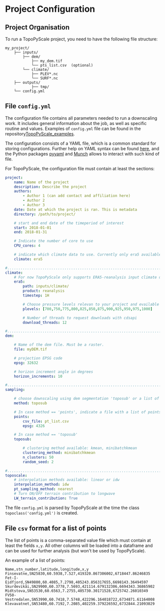 # Project Configuration

## Project Organisation

To run a TopoPyScale project, you need to have the following file structure:

```
my_project/
    ├── inputs/
        ├── dem/ 
            ├── my_dem.tif
            └── pts_list.csv  (optional)
        └── climate/
            ├── PLEV*.nc
            └── SURF*.nc
    ├── outputs/
            ├── tmp/
    └── config.yml
```

## File `config.yml`

The configuration file contains all parameters needed to run a downscaling work. It includes general information about the job, as well as specific routine and values. Examples of `config.yml` file can be found in the repository[TopoPyScale_examples](https://github.com/ArcticSnow/TopoPyScale_examples).

The configuration consists of a YAML file, which is a common standard for storing configurations. Further help on YAML syntax can be found [here](https://docs.ansible.com/ansible/latest/reference_appendices/YAMLSyntax.html), and the Python packages [pyyaml](https://pyyaml.org/wiki/PyYAMLDocumentation) and [Munch](https://pypi.org/project/munch/) allows to interact with such kind of file.

For TopoPyScale, the configuration file must contain at least the sections:

```yaml
project:
    name: Name of the project
    description: Describe the project
    authors:
        - Author 1 (can add contact and affiliation here)
        - Author 2
        - Author 3
    date: Date at which the project is ran. This is metadata
    directory: /path/to/project/

    # start and end date of the timeperiod of interest
    start: 2018-01-01   
    end: 2018-01-31

    # Indicate the number of core to use
    CPU_cores: 4

    # indicate which climate data to use. Currently only era5 available (see climate section below)
    climate: era5

#.....................................................................................................
climate:
	# For now TopoPyScale only supports ERA5-reanalysis input climate data
    era5:
        path: inputs/climate/
        product: reanalysis
        timestep: 1H

        # Choose pressure levels relevan to your project and evailable in ERA5 Pressure Levels
        plevels: [700,750,775,800,825,850,875,900,925,950,975,1000]

        # Number of threads to request downloads with cdsapi
        download_threads: 12

#.....................................................................................................
dem:

    # Name of the dem file. Must be a raster.
    file: myDEM.tif

    # projection EPSG code
    epsg: 32632

    # horizon increment angle in degrees
    horizon_increments: 10

#.....................................................................................................
sampling:

	# choose downscaling using dem segmentation 'toposub' or a list of points 'points'. Possible values: toposub, points
    method: toposub

    # In case method == 'points', indicate a file with a list of points and the point coordinate projection EPSG code
    points:
        csv_file: pt_list.csv
        epsg: 4326

    # In case method == 'toposub'
    toposub:

    	# clustering method available: kmean, minibatchkmean
        clustering_method: minibatchkmean
        n_clusters: 50
        random_seed: 2

#.....................................................................................................
toposcale:
	# interpolation methods available: linear or idw
    interpolation_method: idw
    pt_sampling_method: nearest
    # Turn ON/OFF terrain contribution to longwave
    LW_terrain_contribution: True
```

The file `config.yml` is parsed by TopoPyScale at the time the class `topoclass('config.yml')` is created.

## File `csv` format for a list of points

The list of points is a comma-separated value file which must contain at least the fields `x,y`. All other columns will be loaded into a dataframe and can be used for further analysis (but won't be used by TopoPyScale).

An example of a list of points:
```csv
Name,stn_number,latitude,longitude,x,y
Finsevatne,SN25830,60.5938,7.527,419320.867306002,6718447.86246835
Fet-I-Eidfjord,SN49800,60.4085,7.2798,405243.856317655,6698143.36494597
Skurdevikåi,SN29900,60.3778,7.5693,421114.679132306,6694343.36865902
Midtstova,SN53530,60.6563,7.2755,405730.30171528,6725742.26010349
FV50-Vestredalen,SN53990,60.7418,7.5748,422296.164018722,6734871.61164008
Klevavatnet,SN53480,60.7192,7.2085,402259.379226592,6732844.21093029
```




